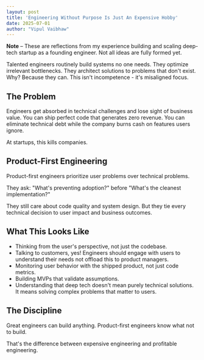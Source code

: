 ```yaml
---
layout: post
title: 'Engineering Without Purpose Is Just An Expensive Hobby'
date: 2025-07-01
author: "Vipul Vaibhaw"
---
```


**Note** – These are reflections from my experience building and scaling deep-tech startup as a founding engineer. Not all ideas are fully formed yet.

Talented engineers routinely build systems no one needs. They optimize irrelevant bottlenecks. They architect solutions to problems that don't exist.
Why? Because they can. This isn't incompetence - it's misaligned focus.

## The Problem

Engineers get absorbed in technical challenges and lose sight of business value.
You can ship perfect code that generates zero revenue.
You can eliminate technical debt while the company burns cash on features users ignore.

At startups, this kills companies.

## Product-First Engineering

Product-first engineers prioritize user problems over technical problems.

They ask: "What's preventing adoption?" before "What's the cleanest implementation?"

They still care about code quality and system design. But they tie every technical decision to user impact and business outcomes.

## What This Looks Like

- Thinking from the user's perspective, not just the codebase.
- Talking to customers, yes! Engineers should engage with users to understand their needs not offload this to product managers.
- Monitoring user behavior with the shipped product, not just code metrics.
- Building MVPs that validate assumptions.
- Understanding that deep tech doesn't mean purely technical solutions. It means solving complex problems that matter to users.

## The Discipline

Great engineers can build anything. Product-first engineers know what not to build.

That's the difference between expensive engineering and profitable engineering.
